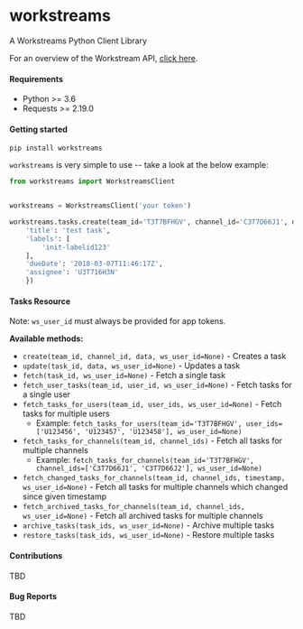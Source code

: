 # workstreams
A Workstreams Python Client Library


For an overview of the Workstream API, [click here](https://s3-us-west-2.amazonaws.com/files.workstreams.ai/docs/api-v1.html).


#### Requirements
- Python >= 3.6
- Requests >= 2.19.0

#### Getting started
`pip install workstreams`

`workstreams` is very simple to use -- take a look at the below example:
```python
from workstreams import WorkstreamsClient


workstreams = WorkstreamsClient('your token')

workstreams.tasks.create(team_id='T3T7BFHGV', channel_id='C3T7D66J1', data={
    'title': 'test task',
    'labels': [
        'init-labelid123'
    ],
    'dueDate': '2018-03-07T11:46:17Z',
    'assignee': 'U3T716H3N'
    })

```

#### Tasks Resource
Note: `ws_user_id` must always be provided for app tokens. 

**Available methods:**
- `create(team_id, channel_id, data, ws_user_id=None)` - Creates a task
- `update(task_id, data, ws_user_id=None)` - Updates a task
- `fetch(task_id, ws_user_id=None)` - Fetch a single task
- `fetch_user_tasks(team_id, user_id, ws_user_id=None)` - Fetch tasks for a single user
- `fetch_tasks_for_users(team_id, user_ids, ws_user_id=None)` - Fetch tasks for multiple users
  * Example: `fetch_tasks_for_users(team_id='T3T7BFHGV', user_ids=['U123456', 'U123457', 'U123458'], ws_user_id=None)`
- `fetch_tasks_for_channels(team_id, channel_ids)` - Fetch all tasks for multiple channels
  * Example: `fetch_tasks_for_channels(team_id='T3T7BFHGV', channel_ids=['C3T7D66J1', 'C3T7D66J2'], ws_user_id=None)`
- `fetch_changed_tasks_for_channels(team_id, channel_ids, timestamp, ws_user_id=None)` - Fetch all tasks for multiple channels which changed since given timestamp
- `fetch_archived_tasks_for_channels(team_id, channel_ids, ws_user_id=None)` - Fetch all archived tasks for multiple channels
- `archive_tasks(task_ids, ws_user_id=None)` - Archive multiple tasks
- `restore_tasks(task_ids, ws_user_id=None)` - Restore multiple tasks


#### Contributions
TBD

#### Bug Reports
TBD 
